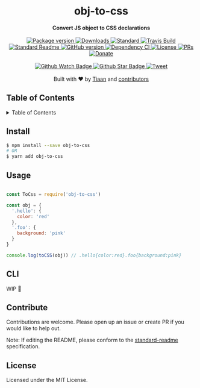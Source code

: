 <h1 align="center">obj-to-css</h1>
<div align="center">
  <strong>Convert JS object to CSS declarations</strong>
</div>
<br>
<div align="center">
  <a href="https://npmjs.org/package/obj-to-css">
    <img src="https://img.shields.io/npm/v/obj-to-css.svg?style=flat-square" alt="Package version" />
  </a>
  <a href="https://npmjs.org/package/obj-to-css">
  <img src="https://img.shields.io/npm/dm/obj-to-css.svg?style=flat-square" alt="Downloads" />
  </a>
  <a href="https://github.com/feross/standard">
    <img src="https://img.shields.io/badge/code%20style-standard-brightgreen.svg?style=flat-square" alt="Standard" />
  </a>
  <a href="https://travis-ci.org/tiaanduplessis/obj-to-css">
    <img src="https://img.shields.io/travis/tiaanduplessis/obj-to-css.svg?style=flat-square" alt="Travis Build" />
  </a>
  <a href="https://github.com/RichardLitt/standard-readme)">
    <img src="https://img.shields.io/badge/standard--readme-OK-green.svg?style=flat-square" alt="Standard Readme" />
  </a>
  <a href="https://badge.fury.io/gh/tiaanduplessis%2Fobj-to-css">
    <img src="https://badge.fury.io/gh/tiaanduplessis%2Fobj-to-css.svg?style=flat-square" alt="GitHub version" />
  </a>
  <a href="https://dependencyci.com/github/tiaanduplessis/obj-to-css">
    <img src="https://dependencyci.com/github/tiaanduplessis/obj-to-css/badge?style=flat-square" alt="Dependency CI" />
  </a>
  <a href="https://github.com/tiaanduplessis/obj-to-css/blob/master/LICENSE">
    <img src="https://img.shields.io/npm/l/obj-to-css.svg?style=flat-square" alt="License" />
  </a>
  <a href="http://makeapullrequest.com">
    <img src="https://img.shields.io/badge/PRs-welcome-brightgreen.svg?style=flat-square" alt="PRs" />
  </a>
  <a href="https://www.paypal.me/tiaanduplessis/1">
    <img src="https://img.shields.io/badge/$-support-green.svg?style=flat-square" alt="Donate" />
  </a>
</div>
<br>
<div align="center">
  <a href="https://github.com/tiaanduplessis/obj-to-css/watchers">
    <img src="https://img.shields.io/github/watchers/tiaanduplessis/obj-to-css.svg?style=social" alt="Github Watch Badge" />
  </a>
  <a href="https://github.com/tiaanduplessis/obj-to-css/stargazers">
    <img src="https://img.shields.io/github/stars/tiaanduplessis/obj-to-css.svg?style=social" alt="Github Star Badge" />
  </a>
  <a href="https://twitter.com/intent/tweet?text=Check%20out%20obj-to-css!%20https://github.com/tiaanduplessis/obj-to-css%20%F0%9F%91%8D">
    <img src="https://img.shields.io/twitter/url/https/github.com/tiaanduplessis/obj-to-css.svg?style=social" alt="Tweet" />
  </a>
</div>
<br>
<div align="center">
  Built with ❤︎ by <a href="tiaan.beer">Tiaan</a> and <a href="https://github.com/tiaanduplessis/obj-to-css/graphs/contributors">contributors</a>
</div>

<h2>Table of Contents</h2>
<details>
  <summary>Table of Contents</summary>
  <li><a href="#about">About</a></li>
  <li><a href="#install">Install</a></li>
  <li><a href="#usage">Usage</a></li>
  <li><a href="#cli">CLI</a></li>
  <li><a href="#contribute">Contribute</a></li>
  <li><a href="#license">License</a></li>
</details>

## Install

```sh
$ npm install --save obj-to-css
# OR
$ yarn add obj-to-css
```

## Usage

```js

const ToCss = require('obj-to-css')

const obj = {
  '.hello': {
    color: 'red'
  },
  '.foo': {
    background: 'pink'
  }
}

console.log(toCSS(obj)) // .hello{color:red}.foo{background:pink}

```

## CLI

WIP 🔨

## Contribute

Contributions are welcome. Please open up an issue or create PR if you would like to help out.

Note: If editing the README, please conform to the [standard-readme](https://github.com/RichardLitt/standard-readme) specification.

## License

Licensed under the MIT License.
